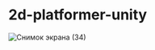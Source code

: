 # 2d-platformer-unity

![Снимок экрана (34)](https://user-images.githubusercontent.com/81878781/141850264-4e03aeda-da5f-4d0a-bea8-7c8d73db2e03.png)
